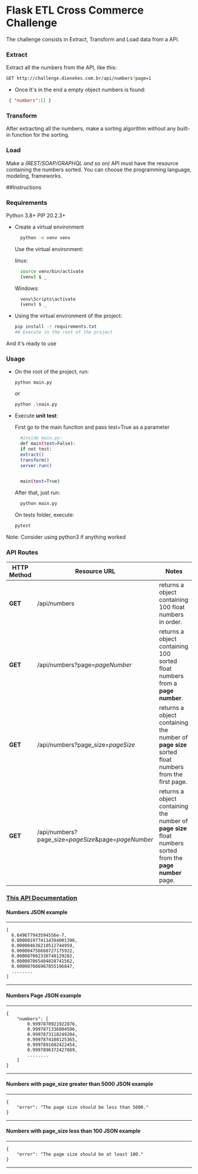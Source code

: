 # Flask ETL Cross Commerce Challenge

The challenge consists in Extract, Transform and Load data from a API.

### Extract 

Extract all the numbers from the API, like this:


```sh
GET http://challenge.dienekes.com.br/api/numbers?page=1 
```
- Once It's in the end a empty object numbers is found:

```json
 { "numbers":[] }
```


### Transform

After extracting all the numbers, make a sorting algorithm 
without any built-in function for the sorting.


### Load

Make a _(REST/SOAP/GRAPHQL and so on)_ API must have the resource 
containing the numbers sorted. You can choose the
programming language, modeling, frameworks.


##Instructions

### Requirements 
Python 3.8+
PIP 20.2.3+

- Create a virtual environment

    ```sh
      python -m venv venv
    ```

  Use the virtual environment:

  linux:
    ```sh
      source venv/bin/activate
      (venv) $ _
    ```
  
  Windows:
    ```sh
      venv\Scripts\activate
      (venv) $ _
    ```

- Using the virtual environment of the project:

    ```sh
    pip install -r requirements.txt
    ## Execute in the root of the project
    ```


And it's ready to use

### Usage

- On the root of the project, run:

    ```
    python main.py
    ```

    or 

    ```sh
    python .\main.py
    ```

- Execute **unit test**:

  First go to the main function and pass test=True as a parameter
    ```sh
      #inside main.py:
      def main(test=False):
      if not test:
      extract()
      transform()
      server.run()


      main(test=True)
    ```
    After that, just run:
    ```sh
      python main.py
    ```
  
    On tests folder, execute:
    ```sh
    pytest
    ```

Note: Consider using python3 if anything worked

### API Routes


HTTP Method | Resource URL | Notes
---|---|---
**GET**  | /api/numbers  | returns a object containing 100 float numbers in order.
**GET**  | /api/numbers?page=_pageNumber_  | returns a object containing 100 sorted float numbers from a **page number**.
**GET**  | /api/numbers?page_size=_pageSize_ | returns a object containing the number of **page size** sorted float numbers from the first page.
**GET**  | /api/numbers?page_size=_pageSize_&page=_pageNumber_ | returns a object containing the number of **page size** float numbers sorted from the **page number** page.


### [This API Documentation](https://documenter.getpostman.com/view/14714590/UVREm5Lj)

#### Numbers JSON example

---
    [
      6.649677943594556e-7,
      0.0000019774114394001396,
      0.000004636210512744959,
      0.000004756668727175922,
      0.000007002330748129282,
      0.000007065404028741562,
      0.000007086987855196847,
      ........
    ]
---


#### Numbers Page JSON example

---
 
    {
        "numbers": [
            0.9997870921922876,
            0.9997871336004506,
            0.9997873118249204,
            0.9997874108125365,
            0.9997891602422454,
            0.9997896372427089,
            ........
        ]
    }
---




#### Numbers with page_size greater than 5000 JSON example

---
    {
        "error": "The page size should be less than 5000."
    }
---


#### Numbers with page_size less than 100 JSON example

---
    {
        "error": "The page size should be at least 100."
    }
---

